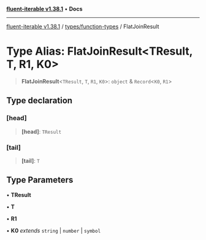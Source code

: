 [**fluent-iterable v1.38.1**](../../../README.md) • **Docs**

***

[fluent-iterable v1.38.1](../../../README.md) / [types/function-types](../README.md) / FlatJoinResult

# Type Alias: FlatJoinResult\<TResult, T, R1, K0\>

> **FlatJoinResult**\<`TResult`, `T`, `R1`, `K0`\>: `object` & `Record`\<`K0`, `R1`\>

## Type declaration

### \[head\]

> **\[head\]**: `TResult`

### \[tail\]

> **\[tail\]**: `T`

## Type Parameters

• **TResult**

• **T**

• **R1**

• **K0** *extends* `string` \| `number` \| `symbol`
